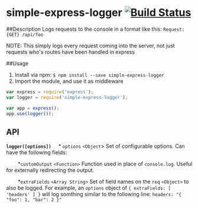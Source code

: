# simple-express-logger [![Build Status](https://travis-ci.org/boulajp/simple-express-logger.svg?branch=master)](https://travis-ci.org/boulajp/simple-express-logger.svg?branch=master)
##Description
Logs requests to the console in a format like this: `Request: {GET} /api/foo`

NOTE: This simply logs every request coming into the server, not just requests who's routes have been handled in express

##Usage
1. Install via npm: ```$ npm install --save simple-express-logger```
2. Import the module, and use it as middleware
```javascript
var express = require('express');
var logger = require('simple-express-logger');

var app = express();
app.use(logger());
```

## API
**```logger([options])```**
&nbsp;&nbsp;&nbsp;&nbsp;* ```options``` `<Object`> Set of configurable options. Can have the following fields:

&nbsp;&nbsp;&nbsp;&nbsp;&nbsp;&nbsp;&nbsp;&nbsp;*```customOutput``` `<Function>` Function used in place of ```console.log```. Useful for externally redirecting the output.

&nbsp;&nbsp;&nbsp;&nbsp;&nbsp;&nbsp;&nbsp;&nbsp;*```extraFields``` `<Array String>` Set of field names on the ```req``` `<Object>` to also be logged. For example, an ```options``` object of ```{ extraFields: [ 'headers' ] }``` will log somthing similar to the following line: ```headers: "{ "foo": 1, "bar": 2 }"```
